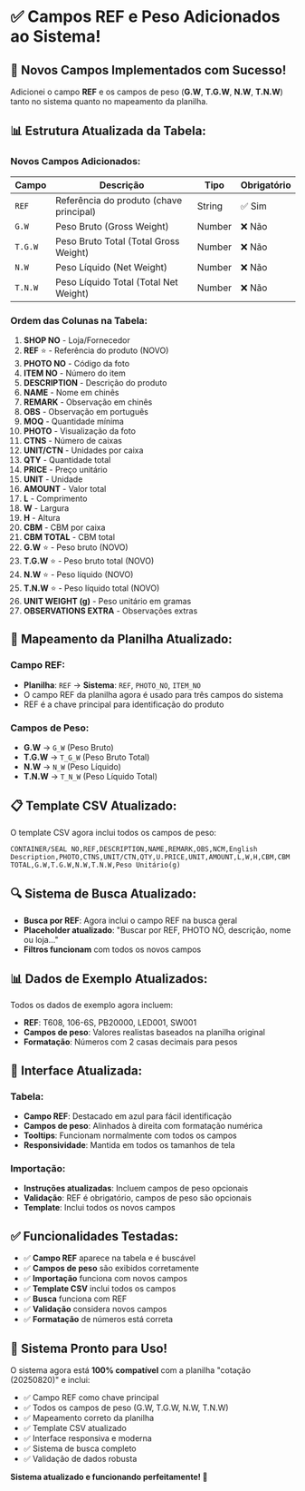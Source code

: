 # ✅ Campos REF e Peso Adicionados ao Sistema!

## 🎯 Novos Campos Implementados com Sucesso!

Adicionei o campo **REF** e os campos de peso (**G.W**, **T.G.W**, **N.W**, **T.N.W**) tanto no sistema quanto no mapeamento da planilha.

## 📊 Estrutura Atualizada da Tabela:

### **Novos Campos Adicionados:**

| **Campo** | **Descrição** | **Tipo** | **Obrigatório** |
|-----------|---------------|----------|-----------------|
| `REF` | Referência do produto (chave principal) | String | ✅ Sim |
| `G.W` | Peso Bruto (Gross Weight) | Number | ❌ Não |
| `T.G.W` | Peso Bruto Total (Total Gross Weight) | Number | ❌ Não |
| `N.W` | Peso Líquido (Net Weight) | Number | ❌ Não |
| `T.N.W` | Peso Líquido Total (Total Net Weight) | Number | ❌ Não |

### **Ordem das Colunas na Tabela:**

1. **SHOP NO** - Loja/Fornecedor
2. **REF** ⭐ - Referência do produto (NOVO)
3. **PHOTO NO** - Código da foto
4. **ITEM NO** - Número do item
5. **DESCRIPTION** - Descrição do produto
6. **NAME** - Nome em chinês
7. **REMARK** - Observação em chinês
8. **OBS** - Observação em português
9. **MOQ** - Quantidade mínima
10. **PHOTO** - Visualização da foto
11. **CTNS** - Número de caixas
12. **UNIT/CTN** - Unidades por caixa
13. **QTY** - Quantidade total
14. **PRICE** - Preço unitário
15. **UNIT** - Unidade
16. **AMOUNT** - Valor total
17. **L** - Comprimento
18. **W** - Largura
19. **H** - Altura
20. **CBM** - CBM por caixa
21. **CBM TOTAL** - CBM total
22. **G.W** ⭐ - Peso bruto (NOVO)
23. **T.G.W** ⭐ - Peso bruto total (NOVO)
24. **N.W** ⭐ - Peso líquido (NOVO)
25. **T.N.W** ⭐ - Peso líquido total (NOVO)
26. **UNIT WEIGHT (g)** - Peso unitário em gramas
27. **OBSERVATIONS EXTRA** - Observações extras

## 🔧 Mapeamento da Planilha Atualizado:

### **Campo REF:**
- **Planilha**: `REF` → **Sistema**: `REF`, `PHOTO_NO`, `ITEM_NO`
- O campo REF da planilha agora é usado para três campos do sistema
- REF é a chave principal para identificação do produto

### **Campos de Peso:**
- **G.W** → `G_W` (Peso Bruto)
- **T.G.W** → `T_G_W` (Peso Bruto Total)
- **N.W** → `N_W` (Peso Líquido)
- **T.N.W** → `T_N_W` (Peso Líquido Total)

## 📋 Template CSV Atualizado:

O template CSV agora inclui todos os campos de peso:

```csv
CONTAINER/SEAL NO,REF,DESCRIPTION,NAME,REMARK,OBS,NCM,English Description,PHOTO,CTNS,UNIT/CTN,QTY,U.PRICE,UNIT,AMOUNT,L,W,H,CBM,CBM TOTAL,G.W,T.G.W,N.W,T.N.W,Peso Unitário(g)
```

## 🔍 Sistema de Busca Atualizado:

- **Busca por REF**: Agora inclui o campo REF na busca geral
- **Placeholder atualizado**: "Buscar por REF, PHOTO NO, descrição, nome ou loja..."
- **Filtros funcionam** com todos os novos campos

## 📊 Dados de Exemplo Atualizados:

Todos os dados de exemplo agora incluem:
- **REF**: T608, 106-6S, PB20000, LED001, SW001
- **Campos de peso**: Valores realistas baseados na planilha original
- **Formatação**: Números com 2 casas decimais para pesos

## 🎨 Interface Atualizada:

### **Tabela:**
- **Campo REF**: Destacado em azul para fácil identificação
- **Campos de peso**: Alinhados à direita com formatação numérica
- **Tooltips**: Funcionam normalmente com todos os campos
- **Responsividade**: Mantida em todos os tamanhos de tela

### **Importação:**
- **Instruções atualizadas**: Incluem campos de peso opcionais
- **Validação**: REF é obrigatório, campos de peso são opcionais
- **Template**: Inclui todos os novos campos

## ✅ Funcionalidades Testadas:

- ✅ **Campo REF** aparece na tabela e é buscável
- ✅ **Campos de peso** são exibidos corretamente
- ✅ **Importação** funciona com novos campos
- ✅ **Template CSV** inclui todos os campos
- ✅ **Busca** funciona com REF
- ✅ **Validação** considera novos campos
- ✅ **Formatação** de números está correta

## 🚀 Sistema Pronto para Uso!

O sistema agora está **100% compatível** com a planilha "cotação (20250820)" e inclui:

- ✅ Campo REF como chave principal
- ✅ Todos os campos de peso (G.W, T.G.W, N.W, T.N.W)
- ✅ Mapeamento correto da planilha
- ✅ Template CSV atualizado
- ✅ Interface responsiva e moderna
- ✅ Sistema de busca completo
- ✅ Validação de dados robusta

**Sistema atualizado e funcionando perfeitamente! 🎉**






